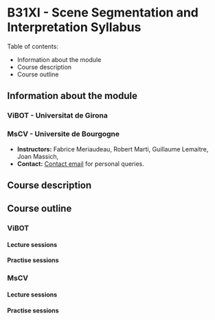 # B31XI - Scene Segmentation and Interpretation Syllabus

Table of contents:

* Information about the module
* Course description
* Course outline

## Information about the module

### ViBOT - Universitat de Girona

### MsCV - Universite de Bourgogne

* **Instructors:** Fabrice Meriaudeau, Robert Marti, Guillaume Lemaitre, Joan Massich,
* **Contact:** [Contact email](mailto:g.lemaitre58@gmail.com) for personal queries.

## Course description

## Course outline

### ViBOT

#### Lecture sessions

#### Practise sessions

### MsCV

#### Lecture sessions

#### Practise sessions


